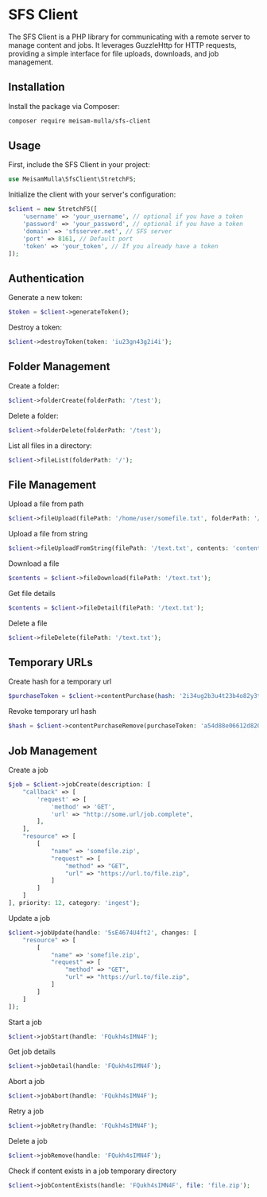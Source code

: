 # SFS Client

The SFS Client is a PHP library for communicating with a remote server to manage content and jobs. It leverages GuzzleHttp for HTTP requests, providing a simple interface for file uploads, downloads, and job management.

## Installation

Install the package via Composer:

```bash
composer require meisam-mulla/sfs-client
```

## Usage
First, include the SFS Client in your project:

```php
use MeisamMulla\SfsClient\StretchFS;
```

Initialize the client with your server's configuration:

```php
$client = new StretchFS([
    'username' => 'your_username', // optional if you have a token
    'password' => 'your_password', // optional if you have a token
    'domain' => 'sfsserver.net', // SFS server
    'port' => 8161, // Default port
    'token' => 'your_token', // If you already have a token
]);
```

## Authentication
Generate a new token:

```php
$token = $client->generateToken();
```
Destroy a token:

```php
$client->destroyToken(token: 'iu23gn43g2i4i');
```

## Folder Management
Create a folder:
```php
$client->folderCreate(folderPath: '/test');
```

Delete a folder:
```php
$client->folderDelete(folderPath: '/test');
```

List all files in a directory:
```php
$client->fileList(folderPath: '/');
```

## File Management
Upload a file from path
```php
$client->fileUpload(filePath: '/home/user/somefile.txt', folderPath: '/');
```

Upload a file from string
```php
$client->fileUploadFromString(filePath: '/text.txt', contents: 'contents of text.txt');
```

Download a file
```php
$contents = $client->fileDownload(filePath: '/text.txt');
```

Get file details
```php
$contents = $client->fileDetail(filePath: '/text.txt');
```

Delete a file
```php
$client->fileDelete(filePath: '/text.txt');
```

## Temporary URLs
Create hash for a temporary url
```php
$purchaseToken = $client->contentPurchase(hash: '2i34ug2b3u4t23b4o82y3t48723458295b3y4i3', seconds: 3600);
```
Revoke temporary url hash
```php
$hash = $client->contentPurchaseRemove(purchaseToken: 'a54d88e06612d820bc3be72877c74f257b561b19');
```

## Job Management
Create a job

```php
$job = $client->jobCreate(description: [
    "callback" => [
        'request' => [
            'method' => 'GET',
            'url' => "http://some.url/job.complete",
        ],
    ],
    "resource" => [
        [
            "name" => 'somefile.zip',
            "request" => [
                "method" => "GET",
                "url" => "https://url.to/file.zip",
            ]
        ]
    ]
], priority: 12, category: 'ingest');
```

Update a job
```php
$client->jobUpdate(handle: '5sE4674U4ft2', changes: [
    "resource" => [
        [
            "name" => 'somefile.zip',
            "request" => [
                "method" => "GET",
                "url" => "https://url.to/file.zip",
            ]
        ]
    ]
]);
```
Start a job
```php
$client->jobStart(handle: 'FQukh4sIMN4F');
```
Get job details
```php
$client->jobDetail(handle: 'FQukh4sIMN4F');
```

Abort a job
```php
$client->jobAbort(handle: 'FQukh4sIMN4F');
```

Retry a job
```php
$client->jobRetry(handle: 'FQukh4sIMN4F');
```

Delete a job
```php
$client->jobRemove(handle: 'FQukh4sIMN4F');
```

Check if content exists in a job temporary directory
```php
$client->jobContentExists(handle: 'FQukh4sIMN4F', file: 'file.zip');
```
